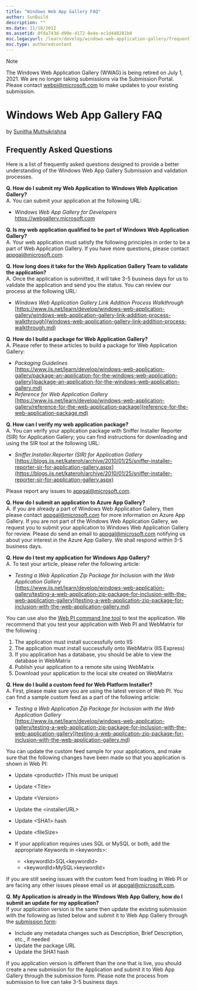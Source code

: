 ```yaml
---
title: "Windows Web App Gallery FAQ"
author: SunBuild
description: ""
ms.date: 11/18/2012
ms.assetid: 0fda743d-d99e-4172-8e4e-ec1d448281b8
msc.legacyurl: /learn/develop/windows-web-application-gallery/frequently-asked-questions
msc.type: authoredcontent
---
```

> [!NOTE]
> The Windows Web Application Gallery (WWAG) is being retired on July 1, 2021. We are no longer taking submissions via the Submission Portal. Please contact webpi@microsoft.com to make updates to your existing submission.

# Windows Web App Gallery FAQ

by [Sunitha Muthukrishna](https://github.com/SunBuild)

## Frequently Asked Questions

Here is a list of frequently asked questions designed to provide a better understanding of the Windows Web App Gallery Submission and validation processes.

**Q. How do I submit my Web Application to Windows Web Application Gallery?**   
 A. You can submit your application at the following URL:

- *Windows Web App Gallery for Developers*  
    <https://webgallery.microsoft.com>

**Q. Is my web application qualified to be part of Windows Web Application Gallery?**  
 A. Your web application must satisfy the following principles in order to be a part of Web Application Gallery. If you have more questions, please contact [appgal@microsoft.com](mailto:appgal@microsoft.com).

**Q. How long does it take for the Web Application Gallery Team to validate the application?**  
 A. Once the application is submitted, it will take 3-5 business days for us to validate the application and send you the status. You can review our process at the following URL:

- *Windows Web Application Gallery Link Addition Process Walkthrough*  
    [https://www.iis.net/learn/develop/windows-web-application-gallery/windows-web-application-gallery-link-addition-process-walkthrough](windows-web-application-gallery-link-addition-process-walkthrough.md)

**Q. How do I build a package for Web Application Gallery?**  
 A. Please refer to these articles to build a package for Web Application Gallery:

- *Packaging Guidelines*  
    [https://www.iis.net/learn/develop/windows-web-application-gallery/package-an-application-for-the-windows-web-application-gallery](package-an-application-for-the-windows-web-application-gallery.md)
- *Reference for Web Application Gallery*  
    [https://www.iis.net/learn/develop/windows-web-application-gallery/reference-for-the-web-application-package](reference-for-the-web-application-package.md)

**Q. How can I verify my web application package?**  
 A. You can verify your application package with Sniffer Installer Reporter (SIR) for Application Gallery; you can find instructions for downloading and using the SIR tool at the following URL:

- *Sniffer.Installer.Reporter (SIR) for Application Gallery*  
    [https://blogs.iis.net/kateroh/archive/2010/01/25/sniffer-installer-reporter-sir-for-application-gallery.aspx](https://blogs.iis.net/kateroh/archive/2010/01/25/sniffer-installer-reporter-sir-for-application-gallery.aspx)

Please report any issues to [appgal@microsoft.com](mailto:appgal@microsoft.com).

**Q. How do I submit an application to Azure App Gallery?**  
 A. If you are already a part of Windows Web Application Gallery, then please contact [appgal@microsoft.com](mailto:appgal@microsoft.com) for more information on Azure App Gallery. If you are not part of the Windows Web Application Gallery, we request you to submit your application to Windows Web Application Gallery for review. Please do send an email to [appgal@microsoft.com](mailto:appgal@microsoft.com) notifying us about your interest in the Azure App Gallery. We shall respond within 3-5 business days.

**Q. How do I test my application for Windows App Gallery?**  
 A. To test your article, please refer the following article:

- *Testing a Web Application Zip Package for Inclusion with the Web Application Gallery*  
    [https://www.iis.net/learn/develop/windows-web-application-gallery/testing-a-web-application-zip-package-for-inclusion-with-the-web-application-gallery](testing-a-web-application-zip-package-for-inclusion-with-the-web-application-gallery.md)

You can use also the [Web PI command line tool](https://blogs.iis.net/satishl/archive/2011/01/26/webpi-command-line.aspx) to test the application. We recommend that you test your application with Web PI and WebMatrix for the following :

1. The application must install successfully onto IIS
2. The application must install successfully onto WebMatrix (IIS Express)
3. If you application has a database, you should be able to view the database in WebMatrix
4. Publish your application to a remote site using WebMatrix
5. Download your application to the local site created on WebMatrix

**Q. How do I build a custom feed for Web Platform Installer?**  
 A. First, please make sure you are using the latest version of Web PI. You can find a sample custom feed as a part of the following article:

- *Testing a Web Application Zip Package for Inclusion with the Web Application Gallery*  
    [https://www.iis.net/learn/develop/windows-web-application-gallery/testing-a-web-application-zip-package-for-inclusion-with-the-web-application-gallery](testing-a-web-application-zip-package-for-inclusion-with-the-web-application-gallery.md)

You can update the custom feed sample for your applications, and make sure that the following changes have been made so that you application is shown in Web PI:

- Update &lt;productId&gt; (This must be unique)
- Update &lt;Title&gt;
- Update &lt;Version&gt;
- Update the &lt;installerURL&gt;
- Update &lt;SHA1&gt; hash
- Update &lt;fileSize&gt;
- If your application requires uses SQL or MySQL or both, add the appropriate Keywords in &lt;keywords&gt;:

    - &lt;keywordId&gt;SQL&lt;keywordId&gt;
    - &lt;keywordId&gt;MySQL&gt;keywordId&gt;

If you are still seeing issues with the custom feed from loading in Web PI or are facing any other issues please email us at [appgal@microsoft.com](mailto:appgal@microsoft.com).

**Q. My Application is already in the Windows Web App Gallery, how do I submit an update for my application?**  
 If your application version is the same then update the existing submission with the following as listed below and submit it to Web App Gallery through the [submission form](https://www.microsoft.com/web/gallery/submit.aspx):

- Include any metadata changes such as Description, Brief Description, etc., if needed
- Update the package URL
- Update the SHA1 hash

If you application version is different than the one that is live, you should create a new submission for the Application and submit it to Web App Gallery through the submission form. Please note the process from submission to live can take 3-5 business days.
